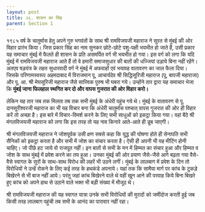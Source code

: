 ```yaml
---
layout: post
title: २६. शासन का सिंह
parent: Section 1
---
```


१९८५ वर्ष के चातुर्मास हेतु अपने गुरु भगवंतों के साथ श्री रामविजयजी महाराज ने सूरत से मुंबई की ओर विहार प्रारंभ किया। जिस प्रकार सिंह का नाम सुनकर छोटे-छोटे पशु-पक्षी भयभीत हो जाते हैं, उसी प्रकार यह समाचार मुंबई में फैलते ही शासन के प्रति असमर्पित वर्ग भी भयभीत हो गया। इस वर्ग को लगा कि यदि मुंबई में रामविजयजी महाराज आते हैं तो वे हमारी समाजसुधार की बातों की धज्जियां उड़ाये बिना नहीं रहेंगे। अतएव षड़यंत्र के तहत सुधारवादी वर्ग ने मुंबई में अफवाहों एवं भयावह वातावरण का जाल फैला दिया। जिसके परिणामस्वरूप अहमदाबाद में विराजमान पू, आचार्यदेव श्री सिद्धिसूरिजी महाराज (पू, बापजी महाराजा) और पू. आ. श्री मेघसूरिजी महाराज जैसे सात्त्विक पुरुष भी घबरा गये। उन्होंने तार द्वारा यह समाचार भेजा कि **मुंबई जाना फिलहाल स्थगित कर दो और वापस गुजरात की ओर विहार करो।**

लेकिन यह तार जब तक मिलता तब तक सभी मुंबई के अंधेरी पहुंच गये थे। मुंबई के वातावरण से पू. दानसूरीश्वरजी महाराज का भी यह विचार बना कि अंधेरी चातुर्मास पश्चात्‌ वापस गुजरात की ओर ही विहार करें तो अच्छा है। इस बारे में विचार-विमर्श करने के लिए सभी साधुओं को इकट्ठा किया गया। वहां बैठे श्री मंगलविजयजी महाराज को लगा कि इस तरह तो यह नाव किनारे आते-आते ही डूब जाएगी।

श्री मंगलविजयजी महाराज ने जोशपूर्वक उसी क्षण सबसे कहा कि युद्ध की घोषणा होते ही सेनापति सभी सैनिकों को इकट्ठा करता है और सभी में जोश का संचार करता है। ऐसी ही अपनी भी यह मीटिंग होनी चाहिए। जो पीछे हट जाये वो राजपूत नहीं। इन बातों से सभी के मन में हिम्मत का संचार हुआ और हिम्मत व जोश के साथ मुंबई में प्रवेश करने का तय हुआ। उनका मुंबई की ओर प्रयाण जैसे-जैसे आगे बढ़ता गया वैसे-वैसे स्वागत के सुरों के साथ-साथ विरोध की लहरें भी उठने लगीं। मुंबई के लालबाग में प्रवेश के दिन तो विरोधियों ने उन्हें रोकने के लिए कई तरह के हथकंडे अपनाये। यहां तक कि सामैया मार्ग पर कांच के टुकड़े बिखेरने
से भी बाज नहीं आये। परंतु जहां कांच बिखेरने वाले थे वहीं खून आने की परवाह किये बिना बिखरे हुए कांच को अपने हाथ से उठाने वाले भक्त भी बड़ी संख्या में मौजूद थे।

श्री रामविजयजी महाराज की यह स्वागत यात्रा उनके सभी विरोधियों की मुरादों को जमींदोज करती हुई जब किसी तरह लालबाग पहुंची तब सभी के आनंद का पारावार नहीं रहा।